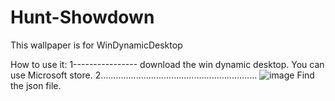 # Hunt-Showdown
This wallpaper is for WinDynamicDesktop

How to use it: 
1----------------
download the win dynamic desktop. You can use Microsoft store.
2..............................................................
![image](https://user-images.githubusercontent.com/98459987/208745334-a3a61bcd-5d61-4849-8879-e46bf95bf370.png)
Find the json file.
